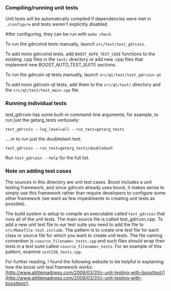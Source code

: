 ### Compiling/running unit tests

Unit tests will be automatically compiled if dependencies were met in `./configure`
and tests weren't explicitly disabled.

After configuring, they can be run with `make check`.

To run the gdrcoind tests manually, launch `src/test/test_gdrcoin`.

To add more gdrcoind tests, add `BOOST_AUTO_TEST_CASE` functions to the existing
.cpp files in the `test/` directory or add new .cpp files that
implement new BOOST_AUTO_TEST_SUITE sections.

To run the gdrcoin-qt tests manually, launch `src/qt/test/test_gdrcoin-qt`

To add more gdrcoin-qt tests, add them to the `src/qt/test/` directory and
the `src/qt/test/test_main.cpp` file.

### Running individual tests

test_gdrcoin has some built-in command-line arguments; for
example, to run just the getarg_tests verbosely:

    test_gdrcoin --log_level=all --run_test=getarg_tests

... or to run just the doubledash test:

    test_gdrcoin --run_test=getarg_tests/doubledash

Run `test_gdrcoin --help` for the full list.

### Note on adding test cases

The sources in this directory are unit test cases.  Boost includes a
unit testing framework, and since gdrcoin already uses boost, it makes
sense to simply use this framework rather than require developers to
configure some other framework (we want as few impediments to creating
unit tests as possible).

The build system is setup to compile an executable called `test_gdrcoin`
that runs all of the unit tests.  The main source file is called
test_gdrcoin.cpp. To add a new unit test file to our test suite you need 
to add the file to `src/Makefile.test.include`. The pattern is to create 
one test file for each class or source file for which you want to create 
unit tests.  The file naming convention is `<source_filename>_tests.cpp` 
and such files should wrap their tests in a test suite 
called `<source_filename>_tests`. For an example of this pattern, 
examine `uint256_tests.cpp`.

For further reading, I found the following website to be helpful in
explaining how the boost unit test framework works:
[http://www.alittlemadness.com/2009/03/31/c-unit-testing-with-boosttest/](http://www.alittlemadness.com/2009/03/31/c-unit-testing-with-boosttest/).
